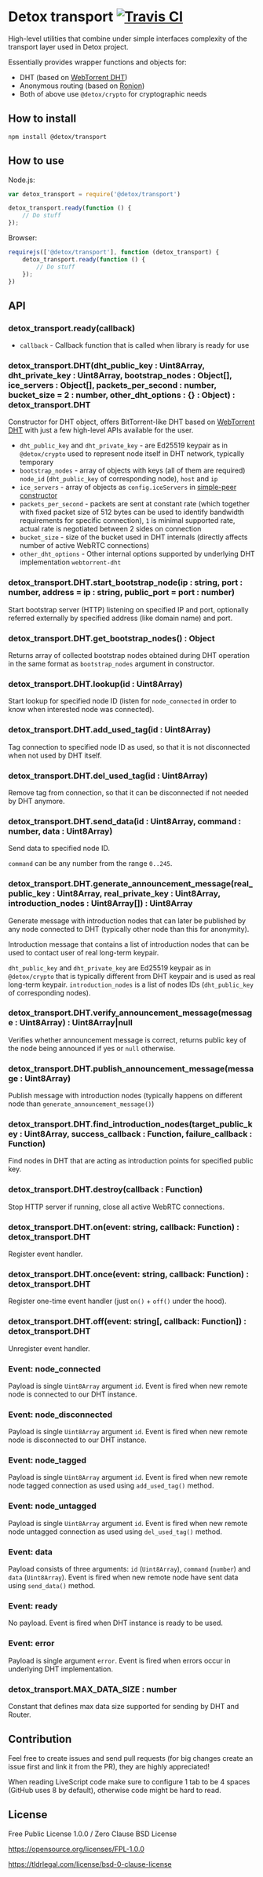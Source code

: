 # Detox transport [![Travis CI](https://img.shields.io/travis/Detox/transport/master.svg?label=Travis%20CI)](https://travis-ci.org/Detox/transport)
High-level utilities that combine under simple interfaces complexity of the transport layer used in Detox project.

Essentially provides wrapper functions and objects for:
* DHT (based on [WebTorrent DHT](https://github.com/nazar-pc/webtorrent-dht))
* Anonymous routing (based on [Ronion](https://github.com/nazar-pc/ronion))
* Both of above use `@detox/crypto` for cryptographic needs

## How to install
```
npm install @detox/transport
```

## How to use
Node.js:
```javascript
var detox_transport = require('@detox/transport')

detox_transport.ready(function () {
    // Do stuff
});
```
Browser:
```javascript
requirejs(['@detox/transport'], function (detox_transport) {
    detox_transport.ready(function () {
        // Do stuff
    });
})
```

## API
### detox_transport.ready(callback)
* `callback` - Callback function that is called when library is ready for use

### detox_transport.DHT(dht_public_key : Uint8Array, dht_private_key : Uint8Array, bootstrap_nodes : Object[], ice_servers : Object[], packets_per_second : number, bucket_size = 2 : number, other_dht_options : {} : Object) : detox_transport.DHT
Constructor for DHT object, offers BitTorrent-like DHT based on [WebTorrent DHT](https://github.com/nazar-pc/webtorrent-dht) with just a few high-level APIs available for the user.

* `dht_public_key` and `dht_private_key` - are Ed25519 keypair as in `@detox/crypto` used to represent node itself in DHT network, typically temporary
* `bootstrap_nodes` - array of objects with keys (all of them are required) `node_id` (`dht_public_key` of corresponding node), `host` and `ip`
* `ice_servers` - array of objects as `config.iceServers` in [simple-peer constructor](https://github.com/feross/simple-peer#peer--new-simplepeeropts)
* `packets_per_second` - packets are sent at constant rate (which together with fixed packet size of 512 bytes can be used to identify bandwidth requirements for specific connection), `1` is minimal supported rate, actual rate is negotiated between 2 sides on connection
* `bucket_size` - size of the bucket used in DHT internals (directly affects number of active WebRTC connections)
* `other_dht_options` - Other internal options supported by underlying DHT implementation `webtorrent-dht`

### detox_transport.DHT.start_bootstrap_node(ip : string, port : number, address = ip : string, public_port = port : number)
Start bootstrap server (HTTP) listening on specified IP and port, optionally referred externally by specified address (like domain name) and port.

### detox_transport.DHT.get_bootstrap_nodes() : Object
Returns array of collected bootstrap nodes obtained during DHT operation in the same format as `bootstrap_nodes` argument in constructor.

### detox_transport.DHT.lookup(id : Uint8Array)
Start lookup for specified node ID (listen for `node_connected` in order to know when interested node was connected).

### detox_transport.DHT.add_used_tag(id : Uint8Array)
Tag connection to specified node ID as used, so that it is not disconnected when not used by DHT itself.

### detox_transport.DHT.del_used_tag(id : Uint8Array)
Remove tag from connection, so that it can be disconnected if not needed by DHT anymore.

### detox_transport.DHT.send_data(id : Uint8Array, command : number, data : Uint8Array)
Send data to specified node ID.

`command` can be any number from the range `0..245`.

### detox_transport.DHT.generate_announcement_message(real_public_key : Uint8Array, real_private_key : Uint8Array, introduction_nodes : Uint8Array[]) : Uint8Array
Generate message with introduction nodes that can later be published by any node connected to DHT (typically other node than this for anonymity).

Introduction message that contains a list of introduction nodes that can be used to contact user of real long-term keypair.

`dht_public_key` and `dht_private_key` are Ed25519 keypair as in `@detox/crypto` that is typically different from DHT keypair and is used as real long-term keypair.
`introduction_nodes` is a list of nodes IDs (`dht_public_key` of corresponding nodes).

### detox_transport.DHT.verify_announcement_message(message : Uint8Array) : Uint8Array|null
Verifies whether announcement message is correct, returns public key of the node being announced if yes or `null` otherwise.

### detox_transport.DHT.publish_announcement_message(message : Uint8Array)
Publish message with introduction nodes (typically happens on different node than `generate_announcement_message()`)

### detox_transport.DHT.find_introduction_nodes(target_public_key : Uint8Array, success_callback : Function, failure_callback : Function)
Find nodes in DHT that are acting as introduction points for specified public key.

### detox_transport.DHT.destroy(callback : Function)
Stop HTTP server if running, close all active WebRTC connections.

### detox_transport.DHT.on(event: string, callback: Function) : detox_transport.DHT
Register event handler.

### detox_transport.DHT.once(event: string, callback: Function) : detox_transport.DHT
Register one-time event handler (just `on()` + `off()` under the hood).

### detox_transport.DHT.off(event: string[, callback: Function]) : detox_transport.DHT
Unregister event handler.

### Event: node_connected
Payload is single `Uint8Array` argument `id`.
Event is fired when new remote node is connected to our DHT instance.

### Event: node_disconnected
Payload is single `Uint8Array` argument `id`.
Event is fired when new remote node is disconnected to our DHT instance.

### Event: node_tagged
Payload is single `Uint8Array` argument `id`.
Event is fired when new remote node tagged connection as used using `add_used_tag()` method.

### Event: node_untagged
Payload is single `Uint8Array` argument `id`.
Event is fired when new remote node untagged connection as used using `del_used_tag()` method.

### Event: data
Payload consists of three arguments: `id` (`Uint8Array`), `command` (`number`) and `data` (`Uint8Array`).
Event is fired when new remote node have sent data using `send_data()` method.

### Event: ready
No payload.
Event is fired when DHT instance is ready to be used.

### Event: error
Payload is single argument `error`.
Event is fired when errors occur in underlying DHT implementation.

### detox_transport.MAX_DATA_SIZE : number
Constant that defines max data size supported for sending by DHT and Router.

## Contribution
Feel free to create issues and send pull requests (for big changes create an issue first and link it from the PR), they are highly appreciated!

When reading LiveScript code make sure to configure 1 tab to be 4 spaces (GitHub uses 8 by default), otherwise code might be hard to read.

## License
Free Public License 1.0.0 / Zero Clause BSD License

https://opensource.org/licenses/FPL-1.0.0

https://tldrlegal.com/license/bsd-0-clause-license
